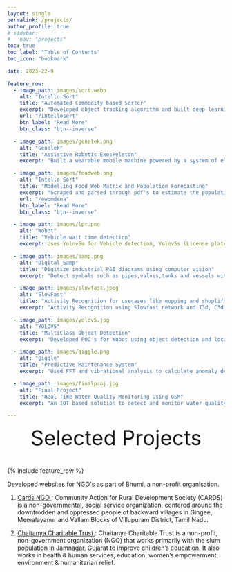 ```yaml
---
layout: single
permalink: /projects/
author_profile: true
# sidebar:
#   nav: "projects"
toc: true
toc_label: "Table of Contents"
toc_icon: "bookmark"

date: 2023-22-9

feature_row:
  - image_path: images/sort.webp
    alt: "Intello Sort"
    title: "Automated Commodity based Sorter"
    excerpt: "Developed object tracking algorithm and built deep learning object detection models such as MaskRCNN, FasterRCNN and SSD for Intello Labs"
    url: "/intellosort"
    btn_label: "Read More"
    btn_class: "btn--inverse"

  - image_path: images/genelek.png
    alt: "Genelek"
    title: "Assistive Robotic Exoskeleton"
    excerpt: "Built a wearable mobile machine powered by a system of electric motors, pneumatics, levers, hydraulics that allow for limb movement using an EMG sensor with Arduino for GeneleK Technologies"

  - image_path: images/foodweb.png
    alt: "Intello Sort"
    title: "Modelling Food Web Matrix and Population Forecasting"
    excerpt: "Scraped and parsed through pdf's to estimate the population of an endangered species using NLP as part of an Omdena Project"
    url: "/ewomdena"
    btn_label: "Read More"
    btn_class: "btn--inverse"

  - image_path: images/lpr.png
    alt: "Wobot"
    title: "Vehicle wait time detection"
    excerpt: Uses Yolov5m for Vehicle detection, Yolov5s (License plate detector), Nvidia-LPRnet and Paddle Ocr for license plate detection and detects the wait time if it exceed a specified amount. 

  - image_path: images/samp.png
    alt: "Digital Samp"
    title: "Digitize industrial P&I diagrams using computer vision"
    excerpt: "Detect symbols such as pipes,valves,tanks and vessels with connected lines and text using symbol and line detection with Omdena partnered with Digital Samp"

  - image_path: images/slowfast.jpeg
    alt: "SlowFast"
    title: "Activity Recognition for usecases like mopping and shoplifting detection"
    excerpt: "Activity Recognition using Slowfast network and I3d, C3d models"

  - image_path: images/yolov5.jpg
    alt: "YOLOV5"
    title: "MultiClass Object Detection"
    excerpt: "Developed POC's for Wobot using object detection and localisation using YOLOv5 and ResNet50"

  - image_path: images/qiggle.png
    alt: "Qiggle"
    title: "Predictive Maintenance System"
    excerpt: "Used FFT and vibrational analysis to calculate anomaly detection and remaining life estimation of industrial equipment."

  - image_path: images/finalproj.jpg
    alt: "Final Project"
    title: "Real Time Water Quality Monitoring Using GSM"
    excerpt: "An IOT based solution to detect and monitor water quality using pH value sensor, turbidity and temperature with an Arduino Uno. SMS alerts are sent using GSM in real time"

---
```


<div style="margin-bottom:1cm" align="center"><font size="7">Selected Projects</font></div>

{% include feature_row %}

Developed websites for NGO's as part of Bhumi, a non-profit organisation. 

1. [Cards NGO ](https://www.cardsngo.org/about/) : 
Community Action for Rural Development Society (CARDS) is a non-governmental, social service organization, centered around the downtrodden and oppressed people of backward villages in Gingee, Memalayanur and Vallam Blocks of Villupuram District, Tamil Nadu.

1.  [Chaitanya Charitable Trust ](https://chaitanyatrust.org.in/home/) : Chaitanya Charitable Trust is a non-profit, non-government organization (NGO) that works primarily with the slum population in Jamnagar, Gujarat to improve children’s education. It also works in health & human services, education, women’s empowerment, environment & humanitarian relief.
